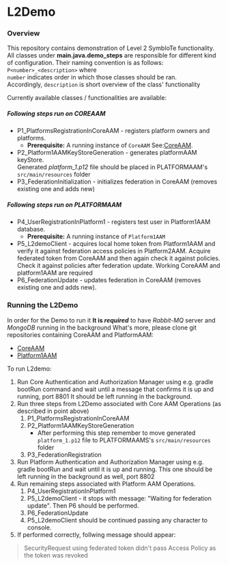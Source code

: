 # L2Demo

### Overview

This repository contains demonstration of Level 2 SymbIoTe functionality.
All classes under **main.java.demo_steps** are responsible for different kind of configuration.
Their naming convention is as follows:  
`P<number>_<description>` where  
`number` indicates order in which those classes should be ran.  
Accordingly, `description` is short overview of the class' functionality

Currently available classes / functionalities are available:
##### Following steps run on COREAAM 
* P1_PlatformsRegistrationInCoreAAM - registers platform owners and platforms.
  * **Prerequisite:** A running instance of `CoreAAM` See:[CoreAAM](https://github.com/symbiote-h2020/AuthenticationAuthorizationManager/tree/L2-demo-CORE ).
* P2_Platform1AAMKeyStoreGeneration - generates platformAAM keyStore.   
Generated _platform_1.p12_ file should be placed in PLATFORMAAM's `src/main/resources` folder
* P3_FederationInitialization - initializes federation in CoreAAM (removes existing one and adds new)
##### Following steps run on PLATFORMAAM 
* P4_UserRegistrationInPlatform1 - registers test user in Platform1AAM database.
  * **Prerequisite:** A running instance of `Platform1AAM`
* P5_L2demoClient - acquires local home token from Platform1AAM
 and verify it against federation access policies in Platform2AAM. 
 Acquire federated token from CoreAAM and then 
 again check it against policies.
 Check it against policies after federation update.
Working CoreAAM and platform1AAM are required
* P6_FederationUpdate - updates federation in CoreAAM (removes existing one and adds new).
### Running the L2Demo

In order for the Demo to run it **It is _required_** to have 
*Rabbit-MQ* server and *MongoDB* running in the background
What's more, please clone git repositories containing CoreAAM and PlatformAAM:
* [CoreAAM](https://github.com/symbiote-h2020/AuthenticationAuthorizationManager/tree/L2-demo-CORE )
* [Platform1AAM](https://github.com/symbiote-h2020/AuthenticationAuthorizationManager/tree/L2-demo-PLATFORM1)

To run L2demo:
1. Run Core Authentication and Authorization Manager using e.g. gradle bootRun command and wait until a message that confirms it is up and running, port 8801
It should be left running in the background.
2. Run three steps from L2Demo associated with Core AAM Operations (as described in point above)
   1. P1_PlatformsRegistrationInCoreAAM  
   2. P2_Platform1AAMKeyStoreGeneration 
      - After performing this step remember to move generated `platform_1.p12` file to PLATFORMAAMS's `src/main/resources` folder
   3. P3_FederationRegistration 
3. Run Platform Authentication and Authorization Manager using e.g. gradle bootRun and wait until it is up and running. This one should be left running in the background as well, port 8802
4. Run remaining steps associated with Platform AAM Operations.
   1. P4_UserRegistrationInPlatform1
   2. P5_L2demoClient - it stops with message: "Waiting for federation update". Then P6 should be performed.
   3. P6_FederationUpdate
   4. P5_L2demoClient should be continued passing any character to console.
5. If performed correctly, follwing message should appear: 
> SecurityRequest using federated token didn't pass Access Policy as the token was revoked
